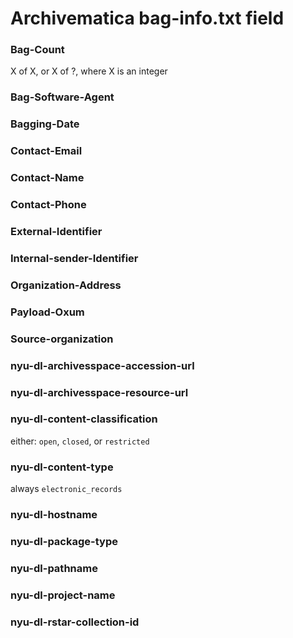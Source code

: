 # Archivematica bag-info.txt field

### Bag-Count
X of X, or X of ?, where X is an integer

### Bag-Software-Agent
### Bagging-Date
### Contact-Email
### Contact-Name
### Contact-Phone
### External-Identifier
### Internal-sender-Identifier
### Organization-Address
### Payload-Oxum
### Source-organization
### nyu-dl-archivesspace-accession-url
### nyu-dl-archivesspace-resource-url
### nyu-dl-content-classification
either: `open`, `closed`, or `restricted`
### nyu-dl-content-type	
always `electronic_records`
### nyu-dl-hostname
### nyu-dl-package-type
### nyu-dl-pathname
### nyu-dl-project-name
### nyu-dl-rstar-collection-id
